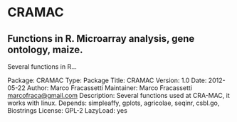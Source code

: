 CRAMAC
==============

Functions in R. Microarray analysis, gene ontology, maize.
--------------

Several functions in R...

Package: CRAMAC
Type: Package
Title: CRAMAC
Version: 1.0
Date: 2012-05-22
Author: Marco Fracassetti
Maintainer: Marco Fracassetti <marcofraca@gmail.com>
Description: Several functions used at CRA-MAC, it works with linux.
Depends: simpleaffy, gplots, agricolae, seqinr, csbl.go, Biostrings
License: GPL-2
LazyLoad: yes


